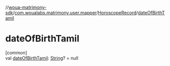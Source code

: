 //[woua-matrimony-sdk](../../../index.md)/[com.woualabs.matrimony.user.mapper](../index.md)/[HoroscopeRecord](index.md)/[dateOfBirthTamil](date-of-birth-tamil.md)

# dateOfBirthTamil

[common]\
val [dateOfBirthTamil](date-of-birth-tamil.md): [String](https://kotlinlang.org/api/latest/jvm/stdlib/kotlin/-string/index.html)? = null
